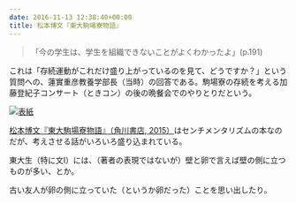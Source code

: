 ```yaml
---
date: 2016-11-13 12:38:40+00:00
title: 松本博文『東大駒場寮物語』
---
```


>「今の学生は、学生を組織できないことがよくわかったよ」(p.191)

これは「存続運動がこれだけ盛り上がっているのを見て、どうですか？」という質問への、蓮實重彦教養学部長（当時）の回答である。駒場寮の存続を考える加藤登紀子コンサート（ときコン）の後の晩餐会でのやりとりだという。

[![表紙](https://images-fe.ssl-images-amazon.com/images/P/4041032776.09.jpg)](https://www.amazon.co.jp/dp/4041032776?tag=inquisitor-22)

[松本博文『東大駒場寮物語』（角川書店, 2015）](https://www.amazon.co.jp/dp/4041032776?tag=inquisitor-22)はセンチメンタリズムの本なのだが、考えさせる話がいろいろ盛り込まれている。

東大生（特に文I）には、（著者の表現ではないが）壁と卵で言えば壁の側に立つものが多い、とか。

古い友人が卵の側に立っていた（というか卵だった）ことを思い出したり。
